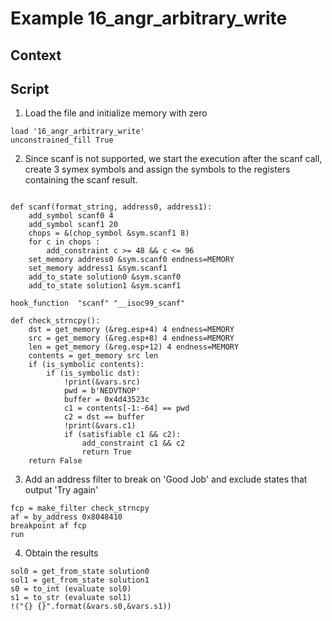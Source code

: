 # Example 16_angr_arbitrary_write

## Context

## Script

1. Load the file and initialize memory with zero
```
load '16_angr_arbitrary_write'
unconstrained_fill True
```
2. Since scanf is not supported, we start the execution after the scanf call, create 3 symex symbols and assign the symbols to the registers containing the scanf result.
```

def scanf(format_string, address0, address1):
    add_symbol scanf0 4
    add_symbol scanf1 20
    chops = &(chop_symbol &sym.scanf1 8)
    for c in chops :
        add_constraint c >= 48 && c <= 96
    set_memory address0 &sym.scanf0 endness=MEMORY
    set_memory address1 &sym.scanf1
    add_to_state solution0 &sym.scanf0
    add_to_state solution1 &sym.scanf1

hook_function  "scanf" "__isoc99_scanf" 

def check_strncpy():
    dst = get_memory (&reg.esp+4) 4 endness=MEMORY
    src = get_memory (&reg.esp+8) 4 endness=MEMORY
    len = get_memory (&reg.esp+12) 4 endness=MEMORY
    contents = get_memory src len
    if (is_symbolic contents):
        if (is_symbolic dst):
            !print(&vars.src)
            pwd = b'NEDVTNOP'
            buffer = 0x4d43523c
            c1 = contents[-1:-64] == pwd
            c2 = dst == buffer
            !print(&vars.c1)
            if (satisfiable c1 && c2):
                add_constraint c1 && c2
                return True
    return False

```
3. Add an address filter to break on 'Good Job' and exclude states that output 'Try again'
```
fcp = make_filter check_strncpy
af = by_address 0x8048410
breakpoint af fcp
run
```

4. Obtain the results
```
sol0 = get_from_state solution0
sol1 = get_from_state solution1
s0 = to_int (evaluate sol0)
s1 = to_str (evaluate sol1)
!("{} {}".format(&vars.s0,&vars.s1))
```